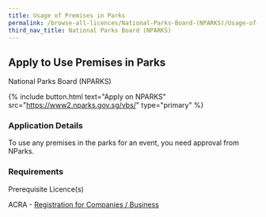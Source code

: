 ```yaml
---
title: Usage of Premises in Parks
permalink: /browse-all-licences/National-Parks-Board-(NPARKS)/Usage-of-Premises-in-Parks
third_nav_title: National Parks Board (NPARKS)
---
```


## Apply to Use Premises in Parks

National Parks Board (NPARKS)

{% include button.html text="Apply on NPARKS" src="https://www2.nparks.gov.sg/vbs/" type="primary" %}

<H3>Application Details</H3>

<p>To use any premises in the parks for an event, you need approval from NParks.</p>

<H3>Requirements</H3>

<p>Prerequisite Licence(s)</p>
 <p>ACRA - <a href="https://www.acra.gov.sg/Home/" target="_blank" rel="noopener">Registration for Companies / Business</a></p>

